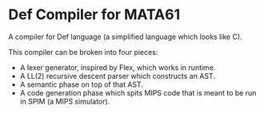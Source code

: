 # Def Compiler for MATA61

A compiler for Def language (a simplified language which looks like C).

This compiler can be broken into four pieces:

- A lexer generator, inspired by Flex, which works in runtime.
- A LL(2) recursive descent parser which constructs an AST.
- A semantic phase on top of that AST.
- A code generation phase which spits MIPS code that is meant to be run in SPIM (a MIPS simulator).
